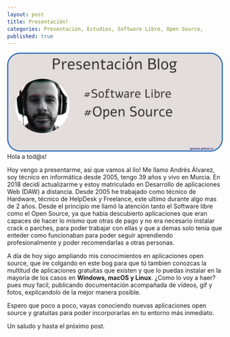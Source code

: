 ```yaml
---
layout: post
title: Presentación!
categories: Presentación, Estudios, Software Libre, Open Source,
published: true
---
```


![PresentacionBlog](/images/presentacionBlog.png)
Hola a tod@s!

Hoy vengo a presentarme, asi que vamos al lio!
Me llamo Andrés Álvarez, soy técnico en informática desde 2005, tengo 39 años y vivo en Murcia.
En 2018 decidí actualizarme y estoy matriculado en Desarrollo de aplicaciones Web (DAW) a distancia.
Desde 2005 he trabajado como técnico de Hardware, técnico de HelpDesk y Freelance, este ultimo durante algo mas de 2 años. Desde el principio me llamó la atención tanto el Software libre como el Open Source, ya que habia descubierto aplicaciones que eran capaces de hacer lo mismo que otras de pago y no era necesario instalar crack o parches, para poder trabajar con ellas y que a demas solo tenia que enteder como funcionaban para poder seguir aprendiendo profesionalmente y poder recomendarlas a otras personas.<br>

A día de hoy sigo ampliando mis conocimientos en aplicaciones open source, que ire colgando en este bog para que tú tambien conozcas la multitud de aplicaciones gratuitas que existen y que lo puedas instalar en la mayoria de los casos en <b>Windows, macOS y Linux</b>.
¿Como lo voy a haer? pues muy facil, publicando documentación acompañada de vídeos, gif y fotos, explicandolo de la mejor manera posible.

Espero que poco a poco, vayas conociendo nuevas aplicaciones open source y gratuitas para poder incorporarlas en tu entorno más inmediato.

Un saludo y hasta el próximo post.
